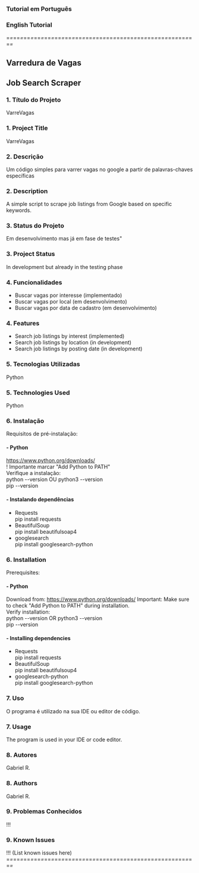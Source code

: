 ### Tutorial em Português  
### English Tutorial

=*=*==*=*==*=*==*=*==*=*==*=*==*=*==*=*==*=*==*=*==*=*==*=*==*=*==*=*==*=*==*=*==*=*==*=*==*=*

## Varredura de Vagas
## Job Search Scraper

### 1. Título do Projeto
VarreVagas
### 1. Project Title
VarreVagas

### 2. Descrição
Um código simples para varrer vagas no google a partir de palavras-chaves específicas
### 2. Description
A simple script to scrape job listings from Google based on specific keywords.

### 3. Status do Projeto
Em desenvolvimento mas já em fase de testes"
### 3. Project Status
In development but already in the testing phase

### 4. Funcionalidades
- Buscar vagas por interesse (implementado)
- Buscar vagas por local (em desenvolvimento)
- Buscar vagas por data de cadastro (em desenvolvimento)
### 4. Features
- Search job listings by interest (implemented)  
- Search job listings by location (in development)  
- Search job listings by posting date (in development)  

### 5. Tecnologias Utilizadas
Python
### 5. Technologies Used
Python

### 6. Instalação
  Requisitos de pré-instalação:
#### - Python
  https://www.python.org/downloads/  
  ! Importante marcar "Add Python to PATH"  
  Verifique a instalação:  
  python --version OU python3 --version  
  pip --version
#### - Instalando dependências
- Requests  
  pip install requests  
- BeautifulSoup  
  pip install beautifulsoap4  
- googlesearch  
pip install googlesearch-python
### 6. Installation
Prerequisites:
#### - Python
Download from: https://www.python.org/downloads/
Important: Make sure to check "Add Python to PATH" during installation.  
Verify installation:  
python --version OR python3 --version  
pip --version  
#### - Installing dependencies  
- Requests  
pip install requests  
- BeautifulSoup  
pip install beautifulsoup4  
- googlesearch-python  
pip install googlesearch-python  
### 7. Uso
O programa é utilizado na sua IDE ou editor de código.
### 7. Usage
The program is used in your IDE or code editor.
### 8. Autores
Gabriel R.
### 8. Authors
Gabriel R.
### 9. Problemas Conhecidos
!!!  
### 9. Known Issues
!!! (List known issues here)
=*=*==*=*==*=*==*=*==*=*==*=*==*=*==*=*==*=*==*=*==*=*==*=*==*=*==*=*==*=*==*=*==*=*==*=*==*=*












